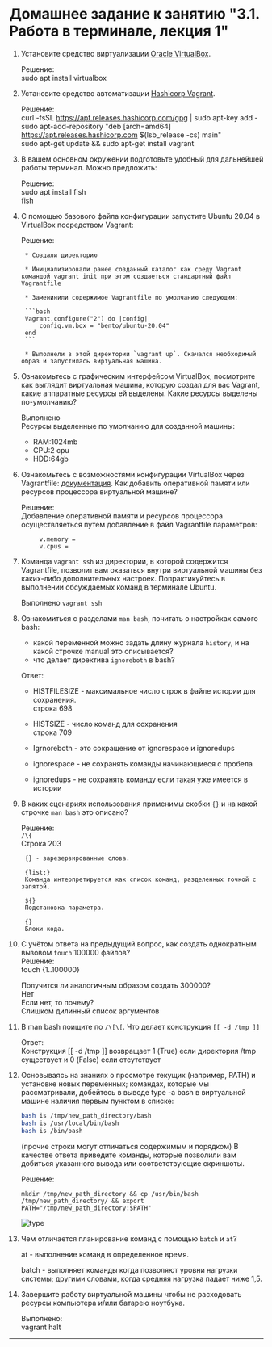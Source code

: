 # Домашнее задание к занятию "3.1. Работа в терминале, лекция 1"

1. Установите средство виртуализации [Oracle VirtualBox](https://www.virtualbox.org/).
   
   Решение:  
sudo apt install virtualbox

1. Установите средство автоматизации [Hashicorp Vagrant](https://www.vagrantup.com/).
   
    Решение:  
   curl -fsSL https://apt.releases.hashicorp.com/gpg | sudo apt-key add -  
sudo apt-add-repository "deb [arch=amd64] https://apt.releases.hashicorp.com $(lsb_release -cs) main"  
sudo apt-get update && sudo apt-get install vagrant

1. В вашем основном окружении подготовьте удобный для дальнейшей работы терминал. Можно предложить:
    
    Решение:  
    sudo apt install fish  
    fish

1. С помощью базового файла конфигурации запустите Ubuntu 20.04 в VirtualBox посредством Vagrant:

    Решение:

        * Создали директорию

        * Инициализировали ранее созданный каталог как среду Vagrant командой vagrant init при этом создаеться стандартный файл Vagrantfile  

        * Заменинили содержимое Vagrantfile по умолчанию следующим:

		```bash
		Vagrant.configure("2") do |config|
			config.vm.box = "bento/ubuntu-20.04"
		end
		```

      	* Выполнели в этой директории `vagrant up`. Скачался необходимый образ и запустилась виртуальная машина.


1. Ознакомьтесь с графическим интерфейсом VirtualBox, посмотрите как выглядит виртуальная машина, которую создал для вас Vagrant, какие аппаратные ресурсы ей выделены. Какие ресурсы выделены по-умолчанию?

    Выполнено  
        Ресурсы выделенные по умолчанию для созданной машины:  
      *  RAM:1024mb  
      *  CPU:2 cpu  
      *  HDD:64gb
  
1. Ознакомьтесь с возможностями конфигурации VirtualBox через Vagrantfile: [документация](https://www.vagrantup.com/docs/providers/virtualbox/configuration.html). Как добавить оперативной памяти или ресурсов процессора виртуальной машине?

    Решение:  
        Добавление оперативной памяти и ресурсов процессора осуществляеться путем добавление в файл Vagrantfile параметров:  

            v.memory = 
            v.cpus = 


1. Команда `vagrant ssh` из директории, в которой содержится Vagrantfile, позволит вам оказаться внутри виртуальной машины без каких-либо дополнительных настроек. Попрактикуйтесь в выполнении обсуждаемых команд в терминале Ubuntu.

    Выполнено `vagrant ssh`

1. Ознакомиться с разделами `man bash`, почитать о настройках самого bash:
    * какой переменной можно задать длину журнала `history`, и на какой строчке manual это описывается?
    * что делает директива `ignoreboth` в bash?

    Ответ:  
      
    * HISTFILESIZE - максимальное число строк в файле истории для сохранения.  
     строка 698
    * HISTSIZE - число команд для сохранения  
     строка 709

    * Igrnoreboth - это сокращение от ignorespace и ignoredups
    * ignorespace - не сохранять команды начинающиеся с пробела
    * ignoredups - не сохранять команду если такая уже имеется в истории

1. В каких сценариях использования применимы скобки `{}` и на какой строчке `man bash` это описано?

    Решение:  
    ```/\{```  
    Строка 203

        {} - зарезервированные слова.

        {list;}  
        Команда интерпретируется как список команд, разделенных точкой с запятой.

        ${}  
        Подстановка параметра.

        {}  
        Блоки кода.



1. С учётом ответа на предыдущий вопрос, как создать однократным вызовом `touch` 100000 файлов?  
   Решение:  
     touch {1..100000}  
   
   Получится ли аналогичным образом создать 300000?  
    Нет  
    Если нет, то почему?  
    Слишком дилинный список аргументов


1. В man bash поищите по `/\[\[`. Что делает конструкция `[[ -d /tmp ]]`

    Ответ:  
    Конструкция [[ -d /tmp ]] возвращает 1 (True) если директория /tmp существует и 0 (False) если отсутствует

1.  Основываясь на знаниях о просмотре текущих (например, PATH) и установке новых переменных; командах, которые мы рассматривали, добейтесь в выводе type -a bash в виртуальной машине наличия первым пунктом в списке:

	```bash
	bash is /tmp/new_path_directory/bash
	bash is /usr/local/bin/bash
	bash is /bin/bash
	```

	(прочие строки могут отличаться содержимым и порядком)
    В качестве ответа приведите команды, которые позволили вам добиться указанного вывода или соответствующие скриншоты.

    Решение:
    ```
    mkdir /tmp/new_path_directory && cp /usr/bin/bash /tmp/new_path_directory/ && export PATH="/tmp/new_path_directory:$PATH"
    ```
    ![type](https://user-images.githubusercontent.com/93952387/153720081-262e16e2-c37b-4724-8ac5-fb8f12546a02.png)


1. Чем отличается планирование команд с помощью `batch` и `at`?

    at - выполнение команд в определенное время.

    batch - выполняет команды когда позволяют уровни нагрузки системы; другими словами, когда средняя нагрузка падает ниже 1,5.


1. Завершите работу виртуальной машины чтобы не расходовать ресурсы компьютера и/или батарею ноутбука.

    Выполнено:  
    vagrant halt
 
 ---
